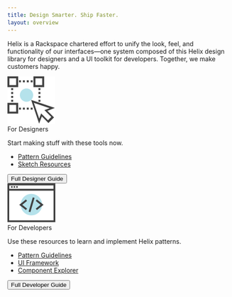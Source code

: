 ```yaml
---
title: Design Smarter. Ship Faster.
layout: overview
---
```


Helix is a Rackspace chartered effort to unify the look, feel, and
functionality of our interfaces&mdash;one system composed of this Helix design
library for designers and a UI toolkit for developers. Together, we make
customers happy.

<div class="hxRow">
  <div class="hxCol-xl-3 hxOffset-xl-3 hxCol-lg-3 hxOffset-lg-3 hxCol-md-3 hxOffset-md-3 hxCol-sm-12">
    <div class="card">
      <div class="icon"><img src="assets/images/For_Designers_Icon.svg" alt="designer UX icon"/></div>
      <span class="card-heading">For Designers</span>
      <p>Start making stuff with these tools now.</p>
      <ul>
        <li><a href="#">Pattern Guidelines</a></li>
        <li><a href="#">Sketch Resources</a></li>
      </ul>
      <div class="card-button">
        <button class="hxBtn hxBtn--primary">Full Designer Guide</button>
      </div>
    </div>
  </div>
  <div class="hxCol-xl-3 hxCol-lg-5 hxCol-md-5 hxCol-sm-12">
    <div class="card">
      <div class="icon"><img src="assets/images/For_Developers_Icon.svg" alt="developer code icon"/></div>
      <span class="card-heading">For Developers</span>
      <p>Use these resources to learn and implement Helix patterns.</p>
      <ul>
        <li><a href="#">Pattern Guidelines</a></li>
        <li><a href="#">UI Framework</a></li>
        <li><a href="#">Component Explorer</a></li>
      </ul>
      <div class="card-button">
        <button class="hxBtn hxBtn--primary">Full Developer Guide</button>
      </div>
    </div>
  </div>
</div>
